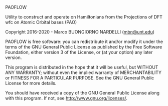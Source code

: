 PAOFLOW

Utility to construct and operate on Hamiltonians from the Projections of DFT wfc on Atomic Orbital bases (PAO)

Copyright 2016-2020 - Marco BUONGIORNO NARDELLI (mbn@unt.edu)

PAOFLOW is free software: you can redistribute it and/or modify it under the terms of the GNU General Public License as published by the Free Software Foundation, either version 3 of the License, or (at your option) any later version.

This program is distributed in the hope that it will be useful, but WITHOUT ANY WARRANTY; without even the implied warranty of MERCHANTABILITY or FITNESS FOR A PARTICULAR PURPOSE. See the GNU General Public License for more details.

You should have received a copy of the GNU General Public License along with this program. If not, see http://www.gnu.org/licenses/.
